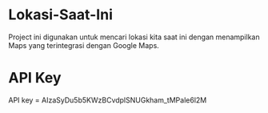# Lokasi-Saat-Ini
Project ini digunakan untuk mencari lokasi kita saat ini dengan menampilkan Maps yang terintegrasi dengan Google Maps. 

# API Key
API key = AIzaSyDu5b5KWzBCvdplSNUGkham_tMPale6l2M

